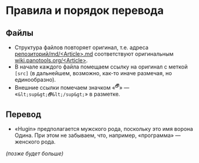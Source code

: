 # Правила и порядок перевода

## Файлы

* Структура файлов повторяет оригинал, т.е. адреса [репозиторий/md/&lt;Article&gt;.md](md/) соответствуют оригинальным [wiki.panotools.org/&lt;Article&gt;](https://wiki.panotools.org/).
* В начале каждого файла помещаем ссылку на оригинал с меткой `[src]` (в дальнейшем, возможно, как-то иначе размечая, но единообразно).
* Внешние ссылки помечаем значком «<sup>🗗</sup>» — «`&lt;sup&gt;🗗&lt;/sup&gt;`» в разметке.

## Перевод

* «Hugin» предполагается мужского рода, поскольку это имя ворона Одина. При этом не забываем, что, например, «программа» — женского рода.

_(позже будет больше)_
